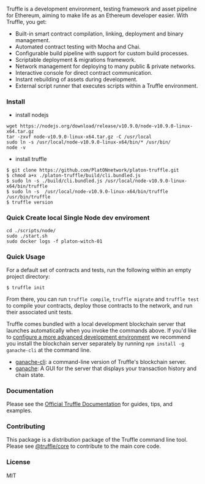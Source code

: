 
Truffle is a development environment, testing framework and asset pipeline for Ethereum, aiming to make life as an Ethereum developer easier. With Truffle, you get:

* Built-in smart contract compilation, linking, deployment and binary management.
* Automated contract testing with Mocha and Chai.
* Configurable build pipeline with support for custom build processes.
* Scriptable deployment & migrations framework.
* Network management for deploying to many public & private networks.
* Interactive console for direct contract communication.
* Instant rebuilding of assets during development.
* External script runner that executes scripts within a Truffle environment.

### Install

+ install nodejs

```shell
wget https://nodejs.org/download/release/v10.9.0/node-v10.9.0-linux-x64.tar.gz
tar -zxvf node-v10.9.0-linux-x64.tar.gz -C /usr/local
sudo ln -s /usr/local/node-v10.9.0-linux-x64/bin/* /usr/bin/
node -v
```

+ install truffle

```shell
$ git clone https://github.com/PlatONnetwork/platon-truffle.git
$ chmod a+x ./platon-truffle/build/cli.bundled.js
$ sudo ln -s ./build/cli.bundled.js /usr/local/node-v10.9.0-linux-x64/bin/truffle
$ sudo ln -s  /usr/local/node-v10.9.0-linux-x64/bin/truffle /usr/bin/truffle
$ truffle version
```

### Quick Create local Single Node dev enviroment
```
cd ./scripts/node/
sudo ./start.sh
sudo docker logs -f platon-witch-01
``` 

### Quick Usage

For a default set of contracts and tests, run the following within an empty project directory:

```
$ truffle init
```

From there, you can run `truffle compile`, `truffle migrate` and `truffle test` to compile your contracts, deploy those contracts to the network, and run their associated unit tests.

Truffle comes bundled with a local development blockchain server that launches automatically when you invoke the commands  above. If you'd like to [configure a more advanced development environment](http://truffleframework.com/docs/advanced/configuration) we recommend you install the blockchain server separately by running `npm install -g ganache-cli` at the command line.

+  [ganache-cli](https://github.com/trufflesuite/ganache-cli): a command-line version of Truffle's blockchain server.
+  [ganache](http://truffleframework.com/ganache/): A GUI for the server that displays your transaction history and chain state.


### Documentation

Please see the [Official Truffle Documentation](http://truffleframework.com/docs/) for guides, tips, and examples.

### Contributing

This package is a distribution package of the Truffle command line tool. Please see [@truffle/core](https://github.com/trufflesuite/truffle/tree/develop/packages/core) to contribute to the main core code.

### License

MIT
